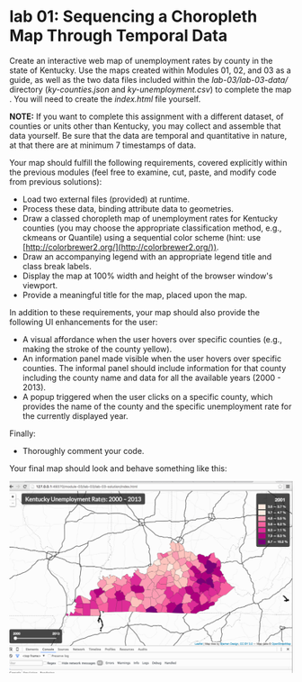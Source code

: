 # lab 01: Sequencing a Choropleth Map Through Temporal Data

Create an interactive web map of unemployment rates by county in the state of Kentucky. Use the maps created within Modules 01, 02, and 03 as a guide, as well as the two data files included within the *lab-03/lab-03-data/* directory (*ky-counties.json* and *ky-unemployment.csv*)  to complete the map . You will need to create the *index.html* file yourself.

**NOTE:** If you want to complete this assignment with a different dataset, of counties or units other than Kentucky, you may collect and assemble that data yourself. Be sure that the data are temporal and quantitative in nature, at that there are at minimum 7 timestamps of data.

Your map should fulfill the following requirements, covered explicitly within the previous modules (feel free to examine, cut, paste, and modify code from previous solutions):

* Load two external files (provided) at runtime.
* Process these data, binding attribute data to geometries.
* Draw a classed choropleth map of unemployment rates for Kentucky counties (you may choose the appropriate classification method, e.g., ckmeans or Quantile) using a sequential color scheme (hint: use [http://colorbrewer2.org/](http://colorbrewer2.org/)).
* Draw an accompanying legend with an appropriate legend title and class break labels.
* Display the map at 100% width and height of the browser window's viewport.
* Provide a meaningful title for the map, placed upon the map.

In addition to these requirements, your map should also provide the following UI enhancements for the user:

* A visual affordance when the user hovers over specific counties (e.g., making the stroke of the county yellow).
* An information panel made visible when the user hovers over specific counties. The informal panel should include information for that county including the county name and data for all the available years (2000 - 2013).
* A popup triggered when the user clicks on a specific county, which provides the name of the county and the specific unemployment rate for the currently displayed year.

Finally:

* Thoroughly comment your code.

Your final map should look and behave something like this:

![Final product for lab 03 assignment](lab-03-graphics/lab-03-final.gif)
